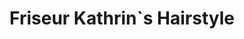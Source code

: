 ---
title: "Friseur Kathrin`s Hairstyle"
url: /cadolzburg/friseur-kathrin-s-hairstyle/
shop: Friseur
---